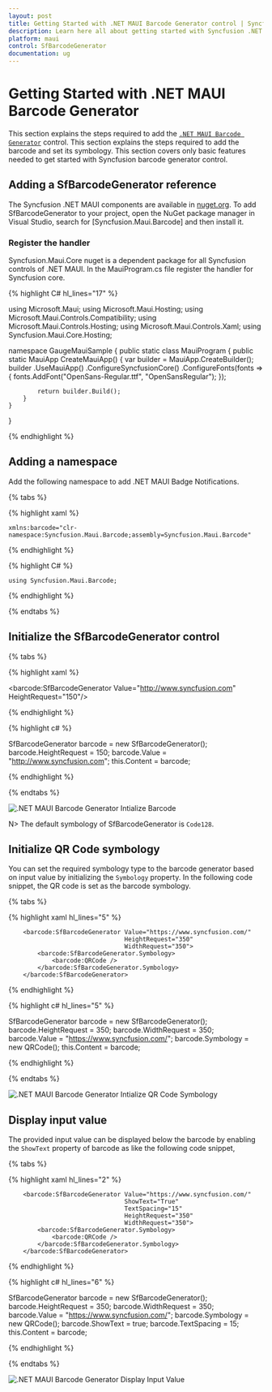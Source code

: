 ```yaml
---
layout: post
title: Getting Started with .NET MAUI Barcode Generator control | Syncfusion
description: Learn here all about getting started with Syncfusion .NET MAUI Barcode Generator(SfBarcodeGenerator) control and more.
platform: maui
control: SfBarcodeGenerator
documentation: ug
---
```


# Getting Started with .NET MAUI Barcode Generator

This section explains the steps required to add the [`.NET MAUI Barcode Generator`](https://help.syncfusion.com/cr/maui/Syncfusion.Maui.Gauges.SfBarcodeGenerator.html) control. This section explains the steps required to add the barcode and set its symbology. This section covers only basic features needed to get started with Syncfusion barcode generator control.

## Adding a SfBarcodeGenerator reference

The Syncfusion .NET MAUI components are available in [nuget.org](https://www.nuget.org/). To add SfBarcodeGenerator to your project, open the NuGet package manager in Visual Studio, search for [Syncfusion.Maui.Barcode] and then install it.

### Register the handler

Syncfusion.Maui.Core nuget is a dependent package for all Syncfusion controls of .NET MAUI. In the MauiProgram.cs file register the handler for Syncfusion core.

{% highlight C# hl_lines="17" %}

using Microsoft.Maui;
using Microsoft.Maui.Hosting;
using Microsoft.Maui.Controls.Compatibility;
using Microsoft.Maui.Controls.Hosting;
using Microsoft.Maui.Controls.Xaml;
using Syncfusion.Maui.Core.Hosting;

namespace GaugeMauiSample
{
    public static class MauiProgram
    {
        public static MauiApp CreateMauiApp()
        {
            var builder = MauiApp.CreateBuilder();
            builder
            .UseMauiApp<App>()
            .ConfigureSyncfusionCore()
            .ConfigureFonts(fonts =>
            {
                fonts.AddFont("OpenSans-Regular.ttf", "OpenSansRegular");
            });

            return builder.Build();
        }
    }
}

{% endhighlight %}

## Adding a namespace

Add the following namespace to add .NET MAUI Badge Notifications.

{% tabs %}

{% highlight xaml %}

    xmlns:barcode="clr-namespace:Syncfusion.Maui.Barcode;assembly=Syncfusion.Maui.Barcode"

{% endhighlight %}

{% highlight C# %}

    using Syncfusion.Maui.Barcode;

{% endhighlight %}

{% endtabs %}

## Initialize the SfBarcodeGenerator control

{% tabs %}

{% highlight xaml %}

<barcode:SfBarcodeGenerator Value="http://www.syncfusion.com" 
                            HeightRequest="150"/>

{% endhighlight %}

{% highlight c# %}

SfBarcodeGenerator barcode = new SfBarcodeGenerator();
barcode.HeightRequest = 150;
barcode.Value = "http://www.syncfusion.com";
this.Content = barcode;

{% endhighlight %}

{% endtabs %}

![.NET MAUI Barcode Generator Intialize Barcode](images/getting-started/maui-intialize-barcode.png)

N> The default symbology of SfBarcodeGenerator is `Code128`.

## Initialize QR Code symbology

You can set the required symbology type to the barcode generator based on input value by initializing the `Symbology` property. In the following code snippet, the QR code is set as the barcode symbology.

{% tabs %}

{% highlight xaml hl_lines="5" %}

        <barcode:SfBarcodeGenerator Value="https://www.syncfusion.com/" 
                                    HeightRequest="350" 
                                    WidthRequest="350">
            <barcode:SfBarcodeGenerator.Symbology>
                <barcode:QRCode />
            </barcode:SfBarcodeGenerator.Symbology>
        </barcode:SfBarcodeGenerator>

{% endhighlight %}

{% highlight c# hl_lines="5" %}

SfBarcodeGenerator barcode = new SfBarcodeGenerator();
barcode.HeightRequest = 350;
barcode.WidthRequest = 350;
barcode.Value = "https://www.syncfusion.com/";
barcode.Symbology = new QRCode();
this.Content = barcode;

{% endhighlight %}

{% endtabs %}

![.NET MAUI Barcode Generator Intialize QR Code Symbology](images/getting-started/maui-symbology-qrcode.png)

## Display input value

The provided input value can be displayed below the barcode by enabling the `ShowText` property of barcode as like the following code snippet,

{% tabs %}

{% highlight xaml hl_lines="2" %}

        <barcode:SfBarcodeGenerator Value="https://www.syncfusion.com/" 
                                    ShowText="True" 
                                    TextSpacing="15" 
                                    HeightRequest="350" 
                                    WidthRequest="350">
            <barcode:SfBarcodeGenerator.Symbology>
                <barcode:QRCode />
            </barcode:SfBarcodeGenerator.Symbology>
        </barcode:SfBarcodeGenerator>

{% endhighlight %}

{% highlight c# hl_lines="6" %}

SfBarcodeGenerator barcode = new SfBarcodeGenerator();
barcode.HeightRequest = 350;
barcode.WidthRequest = 350;
barcode.Value = "https://www.syncfusion.com/";
barcode.Symbology = new QRCode();
barcode.ShowText = true;
barcode.TextSpacing = 15;
this.Content = barcode;

{% endhighlight %}

{% endtabs %}

![.NET MAUI Barcode Generator Display Input Value](images/getting-started/maui-display-input-value.png)
